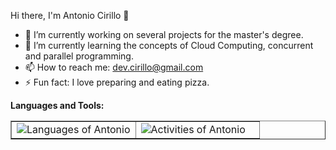 Hi there, I'm Antonio Cirillo 👋

- 🔭 I’m currently working on several projects for the master's degree.
- 🌱 I’m currently learning the concepts of Cloud Computing, concurrent and parallel programming.
- 📫 How to reach me: dev.cirillo@gmail.com
- ⚡ Fun fact: I love preparing and eating pizza.

**Languages and Tools:**  

<table border="none">
  <td width="50%" display="inline" border="none">
    <div align="left" width="50%" display="inline">
      <img src="https://github-readme-stats.vercel.app/api/top-langs/?username=antonio-cirillo&layout=compact&theme=github_dark" alt="Languages of Antonio" /> 
    </div>
  </td>
  <td border="none">
    <div align="left" width="25%">
      <img src="https://github-readme-stats.vercel.app/api?username=antonio-cirillo&hide=issues&theme=github_dark&show_icons=true" alt="Activities of Antonio"/>
    </div>
  </td>
</table>
